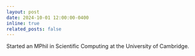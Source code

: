 ```yaml
---
layout: post
date: 2024-10-01 12:00:00-0400
inline: true
related_posts: false
---
```


Started an MPhil in Scientific Computing at the University of Cambridge.
